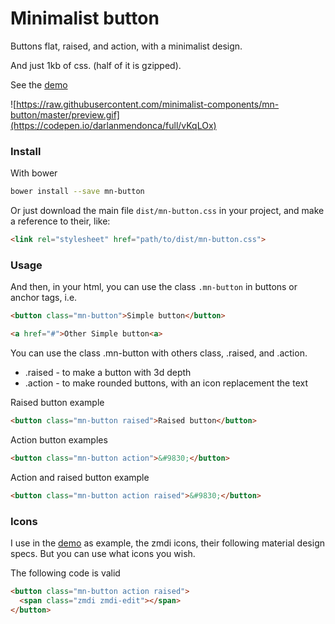 # Minimalist button

Buttons flat, raised, and action, with a minimalist design.

And just 1kb of css. (half of it is gzipped).

See the [demo](https://codepen.io/darlanmendonca/full/vKqLOx)

![https://raw.githubusercontent.com/minimalist-components/mn-button/master/preview.gif](https://codepen.io/darlanmendonca/full/vKqLOx)


### Install

With bower

```sh
bower install --save mn-button
```

Or just download the main file ```dist/mn-button.css``` in your project, and make a reference to their, like:

```html
<link rel="stylesheet" href="path/to/dist/mn-button.css">
```


### Usage

And then, in your html, you can use the class ```.mn-button``` in buttons or anchor tags, i.e.

```html
<button class="mn-button">Simple button</button>

<a href="#">Other Simple button<a>
```

You can use the class .mn-button with others class, .raised, and .action.

- .raised - to make a button with 3d depth
- .action - to make rounded buttons, with an icon replacement the text

Raised button example

```html
<button class="mn-button raised">Raised button</button>
```

Action button examples

```html
<button class="mn-button action">&#9830;</button>
```

Action and raised button example

```html
<button class="mn-button action raised">&#9830;</button>
```

### Icons
I use in the [demo](https://codepen.io/darlanmendonca/pen/vKqLOx) as example, the zmdi icons, their following material design specs. But you can use what icons you wish.

The following code is valid

```html
<button class="mn-button action raised">
  <span class="zmdi zmdi-edit"></span>
</button>
```





